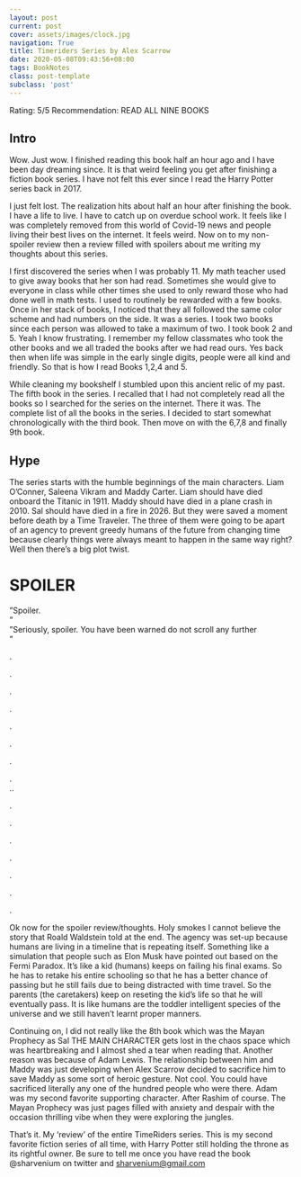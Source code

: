 ```yaml
---
layout: post
current: post
cover: assets/images/clock.jpg
navigation: True
title: Timeriders Series by Alex Scarrow
date: 2020-05-08T09:43:56+08:00
tags: BookNotes
class: post-template
subclass: 'post'
---
```

Rating: 5/5
Recommendation: READ ALL NINE BOOKS
## Intro
Wow. Just wow. I finished reading this book half an hour ago and I have been day dreaming since. It is that weird feeling you get after finishing a fiction book series. I have not felt this ever since I read the Harry Potter series back in 2017.

I just felt lost. The realization hits about half an hour after finishing the book. I have a life to live. I have to catch up on overdue school work. It feels like I was completely removed from this world of Covid-19 news and people living their best lives on the internet. It feels weird. Now on to my non-spoiler review then a review filled with spoilers about me writing my thoughts about this series.

I first discovered the series when I was probably 11. My math teacher used to give away books that her son had read. Sometimes she would give to everyone in class while other times she used to only reward those who had done well in math tests. I used to routinely be rewarded with a few books. Once in her stack of books, I noticed that they all followed the same color scheme and had numbers on the side. It was a series. I took two books since each person was allowed to take a maximum of two. I took book 2 and 5. Yeah I know frustrating. I remember my fellow classmates who took the other books and we all traded the books after we had read ours. Yes back then when life was simple in the early single digits, people were all kind and friendly. So that is how I read Books 1,2,4 and 5.

While cleaning my bookshelf I stumbled upon this ancient relic of my past. The fifth book in the series. I recalled that I had not completely read all the books so I searched for the series on the internet. There it was. The complete list of all the books in the series. I decided to start somewhat chronologically with the third book. Then move on with the 6,7,8 and finally 9th book.

## Hype

The series starts with the humble beginnings of the main characters. Liam O&#8217;Conner, Saleena Vikram and Maddy Carter. Liam should have died onboard the Titanic in 1911. Maddy should have died in a plane crash in 2010. Sal should have died in a fire in 2026. But they were saved a moment before death by a Time Traveler. The three of them were going to be apart of an agency to prevent greedy humans of the future from changing time because clearly things were always meant to happen in the same way right? Well then there&#8217;s a big plot twist.

# SPOILER

&#8221;Spoiler.  
&#8221;  
&#8221;Seriously, spoiler. You have been warned do not scroll any further  
&#8221;

.

.

.

.

.

.

.

.  
..

.

.

.

.

.

.

.

Ok now for the spoiler review/thoughts. Holy smokes I cannot believe the story that Roald Waldstein told at the end. The agency was set-up because humans are living in a timeline that is repeating itself. Something like a simulation that people such as Elon Musk have pointed out based on the Fermi Paradox. It&#8217;s like a kid (humans) keeps on failing his final exams. So he has to retake his entire schooling so that he has a better chance of passing but he still fails due to being distracted with time travel. So the parents (the caretakers) keep on reseting the kid&#8217;s life so that he will eventually pass. It is like humans are the toddler intelligent species of the universe and we still haven&#8217;t learnt proper manners.

Continuing on, I did not really like the 8th book which was the Mayan Prophecy as Sal THE MAIN CHARACTER gets lost in the chaos space which was heartbreaking and I almost shed a tear when reading that. Another reason was because of Adam Lewis. The relationship between him and Maddy was just developing when Alex Scarrow decided to sacrifice him to save Maddy as some sort of heroic gesture. Not cool. You could have sacrificed literally any one of the hundred people who were there. Adam was my second favorite supporting character. After Rashim of course. The Mayan Prophecy was just pages filled with anxiety and despair with the occasion thrilling vibe when they were exploring the jungles.

That&#8217;s it. My &#8216;review&#8217; of the entire TimeRiders series. This is my second favorite fiction series of all time, with Harry Potter still holding the throne as its rightful owner. Be sure to tell me once you have read the book @sharvenium on twitter and sharvenium@gmail.com
